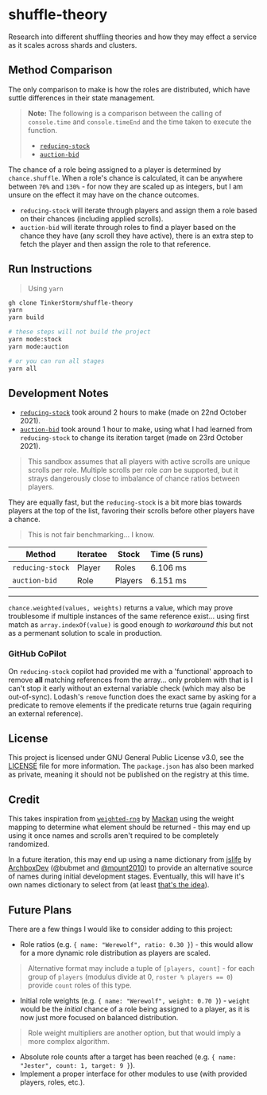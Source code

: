# shuffle-theory
Research into different shuffling theories and how they may effect a service as it scales across shards and clusters.

## Method Comparison

The only comparison to make is how the roles are distributed, which have suttle differences in their state management.

> **Note:** The following is a comparison between the calling of `console.time` and `console.timeEnd` and the time taken to execute the function.
> - [`reducing-stock`](./src/reducing-stock.ts)
> - [`auction-bid`](./src/auction-bid.ts)

The chance of a role being assigned to a player is determined by `chance.shuffle`. When a role's chance is calculated, it can be anywhere between `70%` and `130%` - for now they are scaled up as integers, but I am unsure on the effect it may have on the chance outcomes.

- `reducing-stock` will iterate through players and assign them a role based on their chances (including applied scrolls).
- `auction-bid` will iterate through roles to find a player based on the chance they have (any scroll they have active), there is an extra step to fetch the player and then assign the role to that reference.

## Run Instructions

> Using `yarn`

```bash
gh clone TinkerStorm/shuffle-theory
yarn
yarn build

# these steps will not build the project
yarn mode:stock
yarn mode:auction

# or you can run all stages
yarn all
```

## Development Notes

- [`reducing-stock`](./src/reducing-stock.ts) took around 2 hours to make (made on 22nd October 2021).
- [`auction-bid`](./src/auction-bid.ts) took around 1 hour to make, using what I had learned from `reducing-stock` to change its iteration target (made on 23rd October 2021).

> This sandbox assumes that all players with active scrolls are unique scrolls per role. Multiple scrolls per role *can* be supported, but it strays dangerously close to imbalance of chance ratios between players.

They are equally fast, but the `reducing-stock` is a bit more bias towards players at the top of the list, favoring their scrolls before other players have a chance.

> This is not fair benchmarking... I know.

| Method | Iteratee | Stock | Time (5 runs) |
| ------ | -------- | ----- | ---- |
| `reducing-stock` | Player | Roles | 6.106 ms |
| `auction-bid` | Role | Players | 6.151 ms |

---

`chance.weighted(values, weights)` returns a value, which may prove troublesome if multiple instances of the same reference exist... using first match as `array.indexOf(value)` is good enough *to workaround this* but not as a permenant solution to scale in production.

### GitHub CoPilot

On `reducing-stock` copilot had provided me with a 'functional' approach to remove **all** matching references from the array... only problem with that is I can't stop it early without an external variable check (which may also be out-of-sync). Lodash's `remove` function does the exact same by asking for a predicate to remove elements if the predicate returns true (again requiring an external reference).

## License

This project is licensed under GNU General Public License v3.0, see the [LICENSE](LICENSE) file for more information. The `package.json` has also been marked as private, meaning it should not be published on the registry at this time.

## Credit

This takes inspiration from [`weighted-rng`](https://npm.im/weighted-rng) by [Mackan](https://github.com/Sven65) using the weight mapping to determine what element should be returned - this may end up using it once names and scrolls aren't required to be completely randomized.

In a future iteration, this may end up using a name dictionary from [jslife](https://github.com/ArchboxDev/jslife) by [ArchboxDev](https://github.com/ArchboxDev) (@bubmet and [@mount2010](https://github.com/mount2010)) to provide an alternative source of names during initial development stages. Eventually, this will have it's own names dictionary to select from (at least [that's the idea](https://github.com/TinkerStorm/names)).

## Future Plans

There are a few things I would like to consider adding to this project:

- Role ratios (e.g. `{ name: "Werewolf", ratio: 0.30 }`) - this would allow for a more dynamic role distribution as players are scaled.
> Alternative format may include a tuple of `[players, count]` - for each group of `players` (modulus divide at 0, `roster % players == 0`) provide `count` roles of this type.
- Initial role weights (e.g. `{ name: "Werewolf", weight: 0.70 }`) - `weight` would be the *initial* chance of a role being assigned to a player, as it is now just more focused on balanced distribution.
> Role weight multipliers are another option, but that would imply a more complex algorithm.
- Absolute role counts after a target has been reached (e.g. `{ name: "Jester", count: 1, target: 9 }`).
- Implement a proper interface for other modules to use (with provided players, roles, etc.).